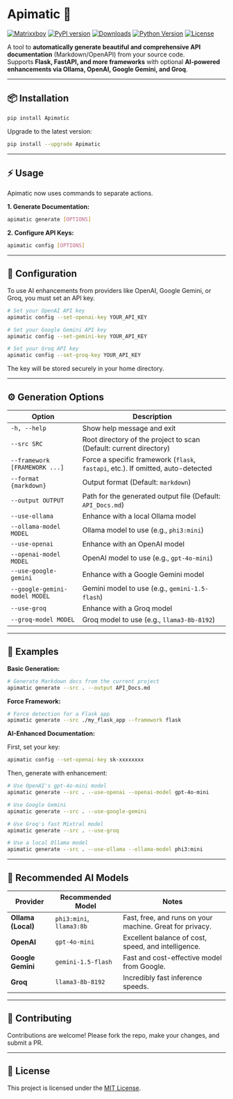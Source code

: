 # Apimatic 🚀  

[![Matrixxboy](https://img.shields.io/badge/github-Matrixxboy-purple.svg)](https://github.com/Matrixxboy)
[![PyPI version](https://badge.fury.io/py/Apimatic.svg)](https://pypi.org/project/Apimatic/)
[![Downloads](https://static.pepy.tech/badge/Apimatic)](https://pepy.tech/project/Apimatic)
[![Python Version](https://img.shields.io/badge/python-%3E%3D3.9-blue)](https://pypi.org/project/Apimatic/)
[![License](https://img.shields.io/pypi/l/Apimatic.svg)](https://github.com/Matrixxboy/Apimatic/blob/main/LICENSE)


A tool to **automatically generate beautiful and comprehensive API documentation** (Markdown/OpenAPI) from your source code.  
Supports **Flask, FastAPI, and more frameworks** with optional **AI-powered enhancements via Ollama, OpenAI, Google Gemini, and Groq**.  

---

## 📦 Installation

```bash
pip install Apimatic
```

Upgrade to the latest version:

```bash
pip install --upgrade Apimatic
```

---

## ⚡ Usage

Apimatic now uses commands to separate actions.

**1. Generate Documentation:**
```bash
apimatic generate [OPTIONS]
```

**2. Configure API Keys:**
```bash
apimatic config [OPTIONS]
```

---

## 🔑 Configuration

To use AI enhancements from providers like OpenAI, Google Gemini, or Groq, you must set an API key.

```bash
# Set your OpenAI API key
apimatic config --set-openai-key YOUR_API_KEY

# Set your Google Gemini API key
apimatic config --set-gemini-key YOUR_API_KEY

# Set your Groq API key
apimatic config --set-groq-key YOUR_API_KEY
```
The key will be stored securely in your home directory.

---

## ⚙️ Generation Options

| Option | Description |
| --- | --- |
| `-h, --help` | Show help message and exit |
| `--src SRC` | Root directory of the project to scan (Default: current directory) |
| `--framework [FRAMEWORK ...]` | Force a specific framework (`flask`, `fastapi`, etc.). If omitted, auto-detected |
| `--format {markdown}` | Output format (Default: `markdown`) |
| `--output OUTPUT` | Path for the generated output file (Default: `API_Docs.md`) |
| `--use-ollama` | Enhance with a local Ollama model |
| `--ollama-model MODEL` | Ollama model to use (e.g., `phi3:mini`) |
| `--use-openai` | Enhance with an OpenAI model |
| `--openai-model MODEL` | OpenAI model to use (e.g., `gpt-4o-mini`) |
| `--use-google-gemini` | Enhance with a Google Gemini model |
| `--google-gemini-model MODEL` | Gemini model to use (e.g., `gemini-1.5-flash`) |
| `--use-groq` | Enhance with a Groq model |
| `--groq-model MODEL` | Groq model to use (e.g., `llama3-8b-8192`) |

---

## 📝 Examples

**Basic Generation:**
```bash
# Generate Markdown docs from the current project
apimatic generate --src . --output API_Docs.md
```

**Force Framework:**
```bash
# Force detection for a Flask app
apimatic generate --src ./my_flask_app --framework flask
```

**AI-Enhanced Documentation:**

First, set your key:
```bash
apimatic config --set-openai-key sk-xxxxxxxx
```
Then, generate with enhancement:
```bash
# Use OpenAI's gpt-4o-mini model
apimatic generate --src . --use-openai --openai-model gpt-4o-mini

# Use Google Gemini
apimatic generate --src . --use-google-gemini

# Use Groq's fast Mixtral model
apimatic generate --src . --use-groq

# Use a local Ollama model
apimatic generate --src . --use-ollama --ollama-model phi3:mini
```

---

## 🤖 Recommended AI Models

| Provider | Recommended Model | Notes |
| --- | --- | --- |
| **Ollama (Local)** | `phi3:mini`, `llama3:8b` | Fast, free, and runs on your machine. Great for privacy. |
| **OpenAI** | `gpt-4o-mini` | Excellent balance of cost, speed, and intelligence. |
| **Google Gemini** | `gemini-1.5-flash` | Fast and cost-effective model from Google. |
| **Groq** | `llama3-8b-8192` | Incredibly fast inference speeds. |

---

## 🤝 Contributing

Contributions are welcome! Please fork the repo, make your changes, and submit a PR.

---

## 📄 License

This project is licensed under the [MIT License](LICENSE).
